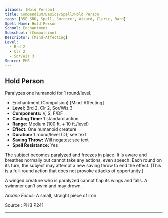 ```yaml
---
aliases: [Hold Person]
title: Compendium/Basics/Spell/Hold Person
tags: [35E_SRD, Spell, Sorcerer, Wizard, Cleric, Bard]
Spell Name: Hold Person
School: Enchantment
Subschool: (Compulsion)
Descriptor: [Mind-Affecting]
Level:
  - Brd 2
  - Clr 2
  - Sor/Wiz 3
Source: PHB
---
```



## Hold Person

Paralyzes one humanoid for 1 round/level.

*   Enchantment (Compulsion) [Mind-Affecting]
*   **Level:** Brd 2, Clr 2, Sor/Wiz 3
*   **Components:** V, S, F/DF
*   **Casting Time:** 1 standard action
*   **Range:** Medium (100 ft. + 10 ft./level)
*   **Effect:** One humanoid creature
*   **Duration:** 1 round/level (D); see text
*   **Saving Throw:** Will negates; see text
*   **Spell Resistance:** Yes

<p>The subject becomes paralyzed and freezes in place. It is aware and breathes normally but cannot take any actions, even speech. Each round on its turn, the subject may attempt a new saving throw to end the effect. (This is a full-round action that does not provoke attacks of opportunity.)</p><p>A winged creature who is paralyzed cannot flap its wings and falls. A swimmer can't swim and may drown.</p><p><i>Arcane Focus:</i> A small, straight piece of iron.</p>

Source : PHB P241

---
